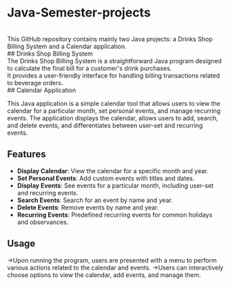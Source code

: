 # Java-Semester-projects
<br>
This GitHub repository contains mainly two Java projects: a Drinks Shop Billing System and a Calendar application.
<br>
## Drinks Shop Billing System
<br>
The Drinks Shop Billing System is a straightforward Java program designed to calculate the final bill for a customer's drink purchases. <br>It provides a user-friendly interface for handling billing transactions related to beverage orders.
<br>
## Calendar Application

This Java application is a simple calendar tool that allows users to view the calendar for a particular month, set personal events, and manage recurring events. The application displays the calendar, allows users to add, search, and delete events, and differentiates between user-set and recurring events.

## Features

- **Display Calendar**: View the calendar for a specific month and year.
- **Set Personal Events**: Add custom events with titles and dates.
- **Display Events**: See events for a particular month, including user-set and recurring events.
- **Search Events**: Search for an event by name and year.
- **Delete Events**: Remove events by name and year.
- **Recurring Events**: Predefined recurring events for common holidays and observances.
## Usage
->Upon running the program, users are presented with a menu to perform various actions related to the calendar and events.
->Users can interactively choose options to view the calendar, add events, and manage them.
